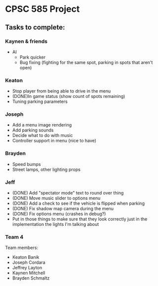 # CPSC 585 Project
## Tasks to complete:

### Kaynen & friends
- AI
  - Park quicker
  - Bug fixing (fighting for the same spot, parking in spots that aren't open)

### Keaton
- Stop player from being able to drive in the menu
- (DONE)In game status (show count of spots remaining)
- Tuning parking parameters

### Joseph
- Add a menu image rendering
- Add parking sounds
- Decide what to do with music
- Controller support in menu (nice to have)

### Brayden
- Speed bumps
- Street lamps, other lighting props

### Jeff
- (DONE) Add "spectator mode" text to round over thing
- (DONE) Move music slider to options menu
- (DONE) Add a check to see if the vehicle is flipped when parking
- (DONE) Fix shadow map camera during the menu
- (DONE) Fix options menu (crashes in debug?)
- Put in those things to make sure that they look correctly just in the implementation the lights I'm talking about


### Team 4

Team members:
- Keaton Banik
- Joseph Cordara
- Jeffrey Layton
- Kaynen Mitchell
- Brayden Schmaltz
